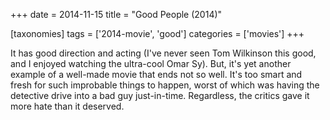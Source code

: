 +++
date = 2014-11-15
title = "Good People (2014)"

[taxonomies]
tags = ['2014-movie', 'good']
categories = ['movies']
+++

It has good direction and acting (I\'ve never seen Tom Wilkinson this
good, and I enjoyed watching the ultra-cool Omar Sy). But, it\'s yet
another example of a well-made movie that ends not so well. It\'s too
smart and fresh for such improbable things to happen, worst of which was
having the detective drive into a bad guy just-in-time. Regardless, the
critics gave it more hate than it deserved.
